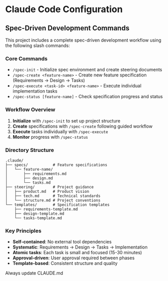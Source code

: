 # Claude Code Configuration

## Spec-Driven Development Commands

This project includes a complete spec-driven development workflow using the following slash commands:

### Core Commands

- `/spec-init` - Initialize spec environment and create steering documents
- `/spec-create <feature-name>` - Create new feature specification (Requirements → Design → Tasks)
- `/spec-execute <task-id> <feature-name>` - Execute individual implementation tasks
- `/spec-status [feature-name]` - Check specification progress and status

### Workflow Overview

1. **Initialize** with `/spec-init` to set up project structure
2. **Create** specifications with `/spec-create` following guided workflow
3. **Execute** tasks individually with `/spec-execute` 
4. **Monitor** progress with `/spec-status`

### Directory Structure

```
.claude/
├── specs/           # Feature specifications
│   └── feature-name/
│       ├── requirements.md
│       ├── design.md  
│       └── tasks.md
├── steering/        # Project guidance
│   ├── product.md   # Product vision
│   ├── tech.md      # Technical standards
│   └── structure.md # Project conventions
└── templates/       # Specification templates
    ├── requirements-template.md
    ├── design-template.md
    └── tasks-template.md
```

### Key Principles

- **Self-contained**: No external tool dependencies
- **Systematic**: Requirements → Design → Tasks → Implementation
- **Atomic tasks**: Each task is small and focused (15-30 minutes)
- **Approval-driven**: User approval required between phases
- **Template-based**: Consistent structure and quality

Always update CLAUDE.md
